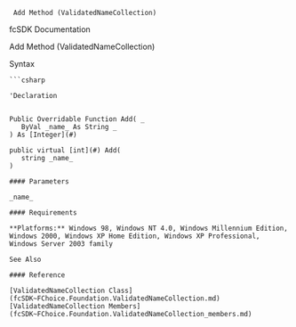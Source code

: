 ﻿     Add Method (ValidatedNameCollection)                                                   

fcSDK Documentation

Add Method (ValidatedNameCollection)

Syntax

```vbnet
```csharp

'Declaration
 

Public Overridable Function Add( _
   ByVal _name_ As String _
) As [Integer](#)

public virtual [int](#) Add( 
   string _name_
)

#### Parameters

_name_

#### Requirements

**Platforms:** Windows 98, Windows NT 4.0, Windows Millennium Edition, Windows 2000, Windows XP Home Edition, Windows XP Professional, Windows Server 2003 family

See Also

#### Reference

[ValidatedNameCollection Class](fcSDK~FChoice.Foundation.ValidatedNameCollection.md)  
[ValidatedNameCollection Members](fcSDK~FChoice.Foundation.ValidatedNameCollection_members.md)